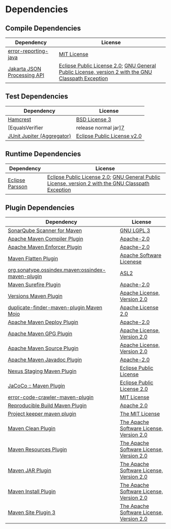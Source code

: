 <!-- @formatter:off -->
# Dependencies

## Compile Dependencies

| Dependency                       | License                                                                                                      |
| -------------------------------- | ------------------------------------------------------------------------------------------------------------ |
| [error-reporting-java][0]        | [MIT License][1]                                                                                             |
| [Jakarta JSON Processing API][2] | [Eclipse Public License 2.0][3]; [GNU General Public License, version 2 with the GNU Classpath Exception][4] |

## Test Dependencies

| Dependency                               | License                           |
| ---------------------------------------- | --------------------------------- |
| [Hamcrest][5]                            | [BSD License 3][6]                |
| [EqualsVerifier | release normal jar][7] | [Apache License, Version 2.0][8]  |
| [JUnit Jupiter (Aggregator)][9]          | [Eclipse Public License v2.0][10] |

## Runtime Dependencies

| Dependency            | License                                                                                                      |
| --------------------- | ------------------------------------------------------------------------------------------------------------ |
| [Eclipse Parsson][11] | [Eclipse Public License 2.0][3]; [GNU General Public License, version 2 with the GNU Classpath Exception][4] |

## Plugin Dependencies

| Dependency                                              | License                                        |
| ------------------------------------------------------- | ---------------------------------------------- |
| [SonarQube Scanner for Maven][12]                       | [GNU LGPL 3][13]                               |
| [Apache Maven Compiler Plugin][14]                      | [Apache-2.0][8]                                |
| [Apache Maven Enforcer Plugin][15]                      | [Apache-2.0][8]                                |
| [Maven Flatten Plugin][16]                              | [Apache Software Licenese][8]                  |
| [org.sonatype.ossindex.maven:ossindex-maven-plugin][17] | [ASL2][18]                                     |
| [Maven Surefire Plugin][19]                             | [Apache-2.0][8]                                |
| [Versions Maven Plugin][20]                             | [Apache License, Version 2.0][8]               |
| [duplicate-finder-maven-plugin Maven Mojo][21]          | [Apache License 2.0][22]                       |
| [Apache Maven Deploy Plugin][23]                        | [Apache-2.0][8]                                |
| [Apache Maven GPG Plugin][24]                           | [Apache License, Version 2.0][8]               |
| [Apache Maven Source Plugin][25]                        | [Apache License, Version 2.0][8]               |
| [Apache Maven Javadoc Plugin][26]                       | [Apache-2.0][8]                                |
| [Nexus Staging Maven Plugin][27]                        | [Eclipse Public License][28]                   |
| [JaCoCo :: Maven Plugin][29]                            | [Eclipse Public License 2.0][30]               |
| [error-code-crawler-maven-plugin][31]                   | [MIT License][32]                              |
| [Reproducible Build Maven Plugin][33]                   | [Apache 2.0][18]                               |
| [Project keeper maven plugin][34]                       | [The MIT License][35]                          |
| [Maven Clean Plugin][36]                                | [The Apache Software License, Version 2.0][18] |
| [Maven Resources Plugin][37]                            | [The Apache Software License, Version 2.0][18] |
| [Maven JAR Plugin][38]                                  | [The Apache Software License, Version 2.0][18] |
| [Maven Install Plugin][39]                              | [The Apache Software License, Version 2.0][18] |
| [Maven Site Plugin 3][40]                               | [The Apache Software License, Version 2.0][18] |

[0]: https://github.com/exasol/error-reporting-java/
[1]: https://github.com/exasol/error-reporting-java/blob/main/LICENSE
[2]: https://github.com/eclipse-ee4j/jsonp
[3]: https://projects.eclipse.org/license/epl-2.0
[4]: https://projects.eclipse.org/license/secondary-gpl-2.0-cp
[5]: http://hamcrest.org/JavaHamcrest/
[6]: http://opensource.org/licenses/BSD-3-Clause
[7]: https://www.jqno.nl/equalsverifier
[8]: https://www.apache.org/licenses/LICENSE-2.0.txt
[9]: https://junit.org/junit5/
[10]: https://www.eclipse.org/legal/epl-v20.html
[11]: https://github.com/eclipse-ee4j/parsson
[12]: http://sonarsource.github.io/sonar-scanner-maven/
[13]: http://www.gnu.org/licenses/lgpl.txt
[14]: https://maven.apache.org/plugins/maven-compiler-plugin/
[15]: https://maven.apache.org/enforcer/maven-enforcer-plugin/
[16]: https://www.mojohaus.org/flatten-maven-plugin/
[17]: https://sonatype.github.io/ossindex-maven/maven-plugin/
[18]: http://www.apache.org/licenses/LICENSE-2.0.txt
[19]: https://maven.apache.org/surefire/maven-surefire-plugin/
[20]: https://www.mojohaus.org/versions/versions-maven-plugin/
[21]: https://github.com/basepom/duplicate-finder-maven-plugin
[22]: http://www.apache.org/licenses/LICENSE-2.0.html
[23]: https://maven.apache.org/plugins/maven-deploy-plugin/
[24]: https://maven.apache.org/plugins/maven-gpg-plugin/
[25]: https://maven.apache.org/plugins/maven-source-plugin/
[26]: https://maven.apache.org/plugins/maven-javadoc-plugin/
[27]: http://www.sonatype.com/public-parent/nexus-maven-plugins/nexus-staging/nexus-staging-maven-plugin/
[28]: http://www.eclipse.org/legal/epl-v10.html
[29]: https://www.jacoco.org/jacoco/trunk/doc/maven.html
[30]: https://www.eclipse.org/legal/epl-2.0/
[31]: https://github.com/exasol/error-code-crawler-maven-plugin/
[32]: https://github.com/exasol/error-code-crawler-maven-plugin/blob/main/LICENSE
[33]: http://zlika.github.io/reproducible-build-maven-plugin
[34]: https://github.com/exasol/project-keeper/
[35]: https://github.com/exasol/project-keeper/blob/main/LICENSE
[36]: http://maven.apache.org/plugins/maven-clean-plugin/
[37]: http://maven.apache.org/plugins/maven-resources-plugin/
[38]: http://maven.apache.org/plugins/maven-jar-plugin/
[39]: http://maven.apache.org/plugins/maven-install-plugin/
[40]: http://maven.apache.org/plugins/maven-site-plugin/
